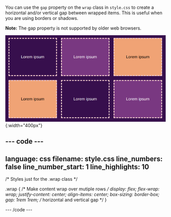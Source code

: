 You can use the `gap` property on the `wrap` class in `style.css` to create a horizontal and/or vertical gap between wrapped items. This is useful when you are using borders or shadows. 

**Note:** The gap property is not supported by older web browsers. 

![Two rows of three coloured boxes with gaps inbetween the rows and columns.](images/flex-gap.png){:width="400px"}

--- code ---
---
language: css
filename: style.css
line_numbers: false
line_number_start: 1
line_highlights: 10
---
/* Styles just for the .wrap class */

.wrap {
  /* Make content wrap over mutiple rows */
  display: flex;
  flex-wrap: wrap;
  justify-content: center;
  align-items: center;
  box-sizing: border-box;
  gap: 1rem 1rem; /* horizontal and vertical gap */
}

--- /code ---
